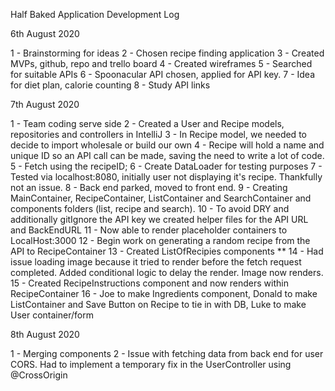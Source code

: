 Half Baked Application Development Log

6th August 2020

1 - Brainstorming for ideas
2 - Chosen recipe finding application
3 - Created MVPs, github, repo and trello board
4 - Created wireframes
5 - Searched for suitable APIs
6 - Spoonacular API chosen, applied for API key.
7 - Idea for diet plan, calorie counting
8 - Study API links

7th August 2020

1 - Team coding serve side
2 - Created a User and Recipe models, repositories and controllers in IntelliJ
3 - In Recipe model, we needed to decide to import wholesale or build our own
4 - Recipe will hold a name and unique ID so an API call can be made, saving the need to write a lot of code.
5 - Fetch using the recipeID;
6 - Create DataLoader for testing purposes
7 - Tested via localhost:8080, initially user not displaying it's recipe. Thankfully not an issue.
8 - Back end parked, moved to front end.
9 - Creating MainContainer, RecipeContainer, ListContainer and SearchContainer  and components folders (list, recipe and search).
10 - To avoid DRY and additionally gitIgnore the API key we created helper files for the API URL and BackEndURL
11 - Now able to render placeholder containers to LocalHost:3000
12 - Begin work on generating a random recipe from the API to RecipeContainer
13 -  Created ListOfRecipies components
** 14 - Had issue loading image because it tried to render before the fetch request completed. Added conditional logic to delay the render. Image now renders.
15 - Created RecipeInstructions component and now renders within RecipeContainer
16 - Joe to make Ingredients component, Donald to make ListContainer and Save Button on Recipe to tie in with DB, Luke to make User container/form

8th August 2020

1 - Merging components
2 - Issue with fetching data from back end for user CORS. Had to implement a temporary fix in the UserController using @CrossOrigin
